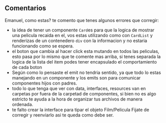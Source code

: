## Comentarios

Emanuel, como estas? te comento que tenes algunos errores que corregir:
- la idea de tener un componente ``Card``es para que la logica de mostrar una pelicula recaida en el, vos estas utilizando como con ``CardList`` y renderizas de un contenedero ``div`` con la informacion y no estaria funcionando como se espera.
- el boton que cambia al hacer click esta mutando en todos las peliculas, esto pasa por lo mismo que te comente mas arriba, si tenes separada la logica de la lista del item podes tener encapsulado el comportamiento de cada boton
- Según como lo pensaste el emit no tendria sentido, ya que todo lo estas manejando en un componente y los emits son para comunicar componentes hijos con padres.
- todo lo que tenga que ver con data, interfaces, resources van en carpetas por fuera de la carpetad de componentes, si bien no es algo estricto te ayuda a la hora de organizar tus archivos de manera ordenada.
- te falto crear la interface para tipar el objeto Film/Pelicula
Fijate de corregir y reenviarlo asi te queda como debe ser.
